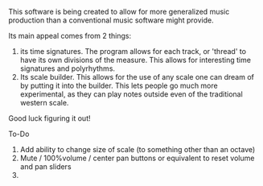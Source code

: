 This software is being created to allow for more generalized music production than a conventional music software might provide.

Its main appeal comes from 2 things:
  1. its time signatures. The program allows for each track, or 'thread' to have its own divisions of the measure.
This allows for interesting time signatures and polyrhythms.
  2. Its scale builder. This allows for the use of any scale one can dream of by putting it into the builder.
This lets people go much more experimental, as they can play notes outside even of the traditional western scale.

Good luck figuring it out!





To-Do

 1. Add ability to change size of scale (to something other than an octave)
 2. Mute / 100%volume / center pan buttons or equivalent to reset volume and pan sliders
 3. 
